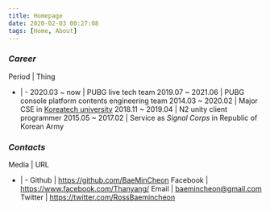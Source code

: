 ```yaml
---
title: Homepage
date: 2020-02-03 00:27:08
tags: [Home, About]
---
```


### _Career_

Period | Thing
- | -
2020.03 ~ now | PUBG live tech team
2019.07 ~ 2021.06 | PUBG console platform contents engineering team
2014.03 ~ 2020.02 | Major CSE in [Koreatech university](https://www.koreatech.ac.kr/kor/Main.do)
2018.11 ~ 2019.04 | N2 unity client programmer
2015.05 ~ 2017.02 | Service as _Signal Corps_ in Republic of Korean Army

### _Contacts_

Media | URL
- | -
Github | https://github.com/BaeMinCheon
Facebook | https://www.facebook.com/Thanyang/
Email | baemincheon@gmail.com
Twitter | https://twitter.com/RossBaemincheon